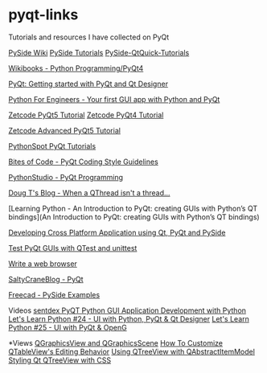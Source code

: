 # pyqt-links
Tutorials and resources I have collected on PyQt

[PySide Wiki](https://wiki.qt.io/PySide)
[PySide Tutorials](https://wiki.qt.io/PySide_Tutorials)
[PySide-QtQuick-Tutorials](https://wiki.qt.io/PySide-QtQuick-Tutorials)

[Wikibooks - Python Programming/PyQt4](https://en.wikibooks.org/wiki/Python_Programming/PyQt4)

[PyQt: Getting started with PyQt and Qt Designer](https://nikolak.com/pyqt-qt-designer-getting-started/)

[Python For Engineers - Your first GUI app with Python and PyQt](http://pythonforengineers.com/your-first-gui-app-with-python-and-pyqt/) 

[Zetcode PyQt5 Tutorial](http://zetcode.com/gui/pyqt5/)
[Zetcode PyQt4 Tutorial](http://zetcode.com/gui/pyqt4/)

[Zetcode Advanced PyQt5 Tutorial](http://zetcode.com/ebooks/advancedpyqt4/)

[PythonSpot PyQt Tutorials](https://pythonspot.com/en/pyqt4/)

[Bites of Code - PyQt Coding Style Guidelines](http://bitesofcode.blogspot.ca/2011/10/pyqt-coding-style-guidelines.html?m=1)

[PythonStudio - PyQt Programming](https://www.pythonstudio.us/pyqt-programming/)

[Doug T's Blog - When a QThread isn't a thread...](http://ilearnstuff.blogspot.com/2012/08/when-qthread-isnt-thread.html)

[Learning Python - An Introduction to PyQt: creating GUIs with Python’s QT bindings](An Introduction to PyQt: creating GUIs with Python’s QT bindings)


[Developing Cross Platform Application using Qt, PyQt and PySide](http://pythonthusiast.pythonblogs.com/230_pythonthusiast/archive/1348_developing_cross_platform_application_using_qt_pyqt_and_pyside__introduction-part_1_of_5.html)

[Test PyQt GUIs with QTest and unittest](http://johnnado.com/pyqt-qtest-example/)

[Write a web browser](http://i-miss-erin.blogspot.com/2009/03/write-web-browser-by-python.html)

[SaltyCraneBlog - PyQt](https://www.saltycrane.com/blog/tag/pyqt/)


[Freecad - PySide Examples](https://www.freecadweb.org/wiki/PySide)

Videos
[sentdex PyQT Python GUI Application Development with Python](https://www.youtube.com/playlist?list=PLQVvvaa0QuDdVpDFNq4FwY9APZPGSUyR4)
[Let's Learn Python #24 - UI with Python, PyQt & Qt Designer](https://www.youtube.com/watch?v=GLqrzLIIW2E)
[Let's Learn Python #25 - UI with PyQt & OpenG](https://www.youtube.com/watch?v=eJveTXSXs8Q)

*Views
[QGraphicsView and QGraphicsScene](http://www.rkblog.rk.edu.pl/w/p/qgraphicsview-and-qgraphicsscene/)
[How To Customize QTableView's Editing Behavior](https://www.hardcoded.net/articles/how-to-customize-qtableview-editing-behavior)
[Using QTreeView with QAbstractItemModel](https://www.hardcoded.net/articles/using_qtreeview_with_qabstractitemmodel)
[Styling Qt QTreeView with CSS](https://joekuan.wordpress.com/2015/10/02/styling-qt-qtreeview-with-css/)
